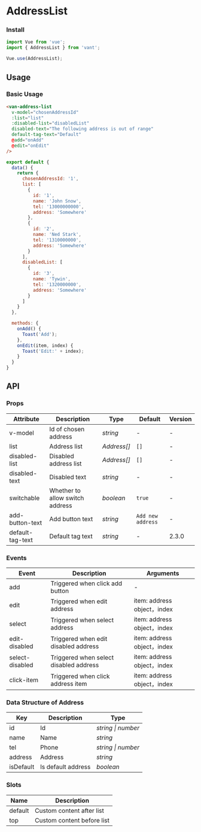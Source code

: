 # AddressList

### Install

``` javascript
import Vue from 'vue';
import { AddressList } from 'vant';

Vue.use(AddressList);
```

## Usage

### Basic Usage

```html
<van-address-list
  v-model="chosenAddressId"
  :list="list"
  :disabled-list="disabledList"
  disabled-text="The following address is out of range"
  default-tag-text="Default"
  @add="onAdd"
  @edit="onEdit"
/>
```

```javascript
export default {
  data() {
    return {
      chosenAddressId: '1',
      list: [
        {
          id: '1',
          name: 'John Snow',
          tel: '13000000000',
          address: 'Somewhere'
        },
        {
          id: '2',
          name: 'Ned Stark',
          tel: '1310000000',
          address: 'Somewhere'
        }
      ],
      disabledList: [
        {
          id: '3',
          name: 'Tywin',
          tel: '1320000000',
          address: 'Somewhere'
        }
      ]
    }
  },

  methods: {
    onAdd() {
      Toast('Add');
    },
    onEdit(item, index) {
      Toast('Edit:' + index);
    }
  }
}
```

## API

### Props

| Attribute | Description | Type | Default | Version |
|------|------|------|------|------|
| v-model | Id of chosen address | *string* | - | - |
| list | Address list | *Address[]* | `[]` | - |
| disabled-list | Disabled address list | *Address[]* | `[]` | - |
| disabled-text | Disabled text | *string* | - | - |
| switchable | Whether to allow switch address | *boolean* | `true` | - |
| add-button-text | Add button text | *string* | `Add new address` | - |
| default-tag-text | Default tag text | *string* | - | 2.3.0 |

### Events

| Event | Description | Arguments |
|------|------|------|
| add | Triggered when click add button | - |
| edit | Triggered when edit address | item: address object，index |
| select | Triggered when select address | item: address object，index |
| edit-disabled | Triggered when edit disabled address | item: address object，index |
| select-disabled | Triggered when select disabled address | item: address object，index |
| click-item | Triggered when click address item | item: address object，index |

### Data Structure of Address

| Key | Description | Type |
|------|------|------|
| id | Id | *string \| number* |
| name | Name | *string* |
| tel | Phone | *string \| number* |
| address | Address | *string* |
| isDefault | Is default address | *boolean* |

### Slots

| Name | Description |
|------|------|
| default | Custom content after list |
| top | Custom content before list |
